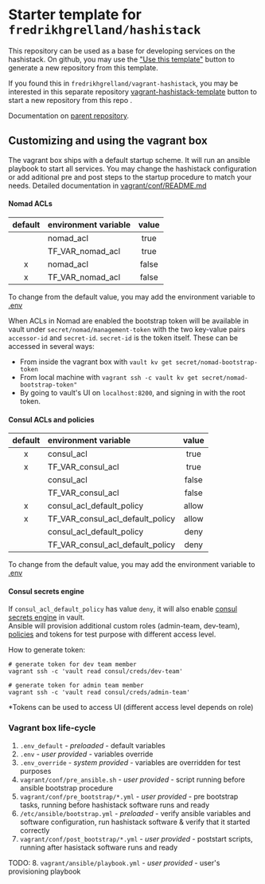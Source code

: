 # Starter template for `fredrikhgrelland/hashistack`

This repository can be used as a base for developing services on the hashistack.
On github, you may use the ["Use this template"](https://github.com/fredrikhgrelland/vagrant-hashistack-template/generate) button to generate a new repository from this template.

If you found this in `fredrikhgrelland/vagrant-hashistack`, you may be interested in this separate repository [vagrant-hashistack-template](https://github.com/fredrikhgrelland/vagrant-hashistack-template/generate) button to start a new repository from this repo
.

Documentation on [parent repository](https://github.com/fredrikhgrelland/vagrant-hashistack#usage).

## Customizing and using the vagrant box
The vagrant box ships with a default startup scheme. It will run an ansible playbook to start all services.
You may change the hashistack configuration or add aditional pre and post steps to the startup procedure to match your needs.
Detailed documentation in [vagrant/conf/README.md]()

#### Nomad ACLs

| default   | environment variable  |  value  |
|:---------:|:----------------------|:-------:|
|           | nomad_acl             |  true   |
|           | TF_VAR_nomad_acl      |  true   |
| x         | nomad_acl             |  false  |
| x         | TF_VAR_nomad_acl      |  false  |

To change from the default value, you may add the environment variable to [.env]()

When ACLs in Nomad are enabled the bootstrap token will be available in vault under `secret/nomad/management-token` with the two key-value pairs `accessor-id` and `secret-id`. `secret-id` is the token itself. These can be accessed in several ways:
- From inside the vagrant box with `vault kv get secret/nomad-bootstrap-token`
- From local machine with `vagrant ssh -c vault kv get secret/nomad-bootstrap-token"`
- By going to vault's UI on `localhost:8200`, and signing in with the root token.

#### Consul ACLs and policies

| default   | environment variable             |  value  |
|:---------:|:---------------------------------|:-------:|
|     x     | consul_acl                       |  true   |
|     x     | TF_VAR_consul_acl                |  true   |
|           | consul_acl                       |  false  |
|           | TF_VAR_consul_acl                |  false  |
|     x     | consul_acl_default_policy        |  allow  |
|     x     | TF_VAR_consul_acl_default_policy |  allow  |
|           | consul_acl_default_policy        |  deny   |
|           | TF_VAR_consul_acl_default_policy |  deny   |

To change from the default value, you may add the environment variable to [.env]()



#### Consul secrets engine
If `consul_acl_default_policy` has value `deny`, it will also enable [consul secrets engine](https://www.vaultproject.io/docs/secrets/consul) in vault.  
Ansible will provision additional custom roles (admin-team, dev-team), [policies](../ansible/templates/consul-policies) and tokens for test purpose with different access level.

How to generate token:
```text
# generate token for dev team member
vagrant ssh -c 'vault read consul/creds/dev-team'

# generate token for admin team member
vagrant ssh -c 'vault read consul/creds/admin-team'
```

*Tokens can be used to access UI (different access level depends on role)

### Vagrant box life-cycle
1. `.env_default` - _preloaded_ - default variables
1. `.env` - _user provided_ - variables override
1. `.env_override` - _system provided_ - variables are overridden for test purposes
1. `vagrant/conf/pre_ansible.sh` - _user provided_ - script running before ansible bootstrap procedure
1. `vagrant/conf/pre_bootstrap/*.yml` - _user provided_ - pre bootstrap tasks, running before hashistack software runs and ready
1. `/etc/ansible/bootstrap.yml` - _preloaded_ - verify ansible variables and software configuration, run hashistack software & verify that it started correctly
1. `vagrant/conf/post_bootstrap/*.yml` - _user provided_ - poststart scripts, running after hasistack software runs and ready

TODO: 8. `vagrant/ansible/playbook.yml` - _user provided_ - user's provisioning playbook
